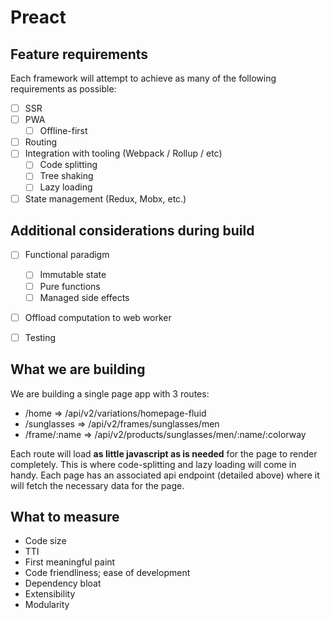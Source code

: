 # Preact
## Feature requirements
Each framework will attempt to achieve as many of the following requirements as possible:

- [ ] SSR
- [ ] PWA
  - [ ] Offline-first
- [ ] Routing
- [ ] Integration with tooling (Webpack / Rollup / etc)
  - [ ] Code splitting
  - [ ] Tree shaking
  - [ ] Lazy loading
- [ ] State management (Redux, Mobx, etc.)

## Additional considerations during build

- [ ] Functional paradigm
  - [ ] Immutable state
  - [ ] Pure functions
  - [ ] Managed side effects
- [ ] Offload computation to web worker
- [ ] Testing


## What we are building
We are building a single page app with 3 routes:
  - /home => /api/v2/variations/homepage-fluid
  - /sunglasses => /api/v2/frames/sunglasses/men
  - /frame/:name => /api/v2/products/sunglasses/men/:name/:colorway

Each route will load **as little javascript as is needed** for the page to render completely. This is where code-splitting and lazy loading will come in handy. Each page has an associated api endpoint (detailed above) where it will fetch the necessary data for the page.

## What to measure

- Code size
- TTI
- First meaningful paint
- Code friendliness; ease of development
- Dependency bloat
- Extensibility
- Modularity
